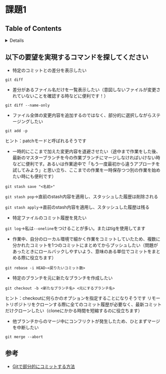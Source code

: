 # 課題1

## Table of Contents
<!-- START doctoc generated TOC please keep comment here to allow auto update -->
<!-- DON'T EDIT THIS SECTION, INSTEAD RE-RUN doctoc TO UPDATE -->
<details>
<summary>Details</summary>

- [以下の要望を実現するコマンドを探してください](#%E4%BB%A5%E4%B8%8B%E3%81%AE%E8%A6%81%E6%9C%9B%E3%82%92%E5%AE%9F%E7%8F%BE%E3%81%99%E3%82%8B%E3%82%B3%E3%83%9E%E3%83%B3%E3%83%89%E3%82%92%E6%8E%A2%E3%81%97%E3%81%A6%E3%81%8F%E3%81%A0%E3%81%95%E3%81%84)
- [参考](#%E5%8F%82%E8%80%83)

</details>
<!-- END doctoc generated TOC please keep comment here to allow auto update -->

## 以下の要望を実現するコマンドを探してください

- 特定のコミットとの差分を表示したい

`git diff`

- 差分があるファイル名だけを一覧表示したい（意図しないファイルが変更されていないことを確認する時などに便利です！）

`git diff --name-only`

- ファイル全体の変更内容を追加するのではなく、部分的に選択しながらステージングしたい

`git add -p`

ヒント：patchモードと呼ばれるそうです

- 一時的にここまで加えた変更内容を退避させたい（途中まで作業をした後、最新のマスターブランチを今の作業ブランチにマージしなければいけない時などに便利です。あるいは作業途中で「もう一度最初から違うアプローチを試してみよう」と思い立ち、ここまでの作業を一時保存つつ別の作業を始めたい時にも便利です）

`git stash save "<名前>"`

`git stash pop`→直前のstash内容を適用し、スタッシュした履歴は削除される

`git stash apply`→直前のstash内容を適用し、スタッシュした履歴は残る

- 特定ファイルのコミット履歴を見たい

`git log`→私は`--oneline`をつけることが多い。またはtigを使用してます

- 作業中、自分のローカル環境で細かく作業をコミットしていたため、複数に分かれたコミットを1つのコミットにまとめてからプッシュしたい（問題があったときにロールバックしやすいよう、意味のある単位でコミットをまとめる際に役立ちます）

`git rebase -i HEAD~<戻りたいコミット数>`

- 特定のブランチを元に新たなブランチを作成したい

`git checkout -b <新たなブランチ名> <元にするブランチ名>`

ヒント：checkoutに何らかのオプションを指定することになりそうです
リモートリポジトリをクローンする際に全てのコミット履歴が必要なく、最新コミットだけクローンしたい（cloneにかかる時間を短縮するのに役立ちます）

- 他ブランチからのマージ中にコンフリクトが発生したため、ひとまずマージを中断したい

`git merge --abort`

## 参考

- [Gitで部分的にコミットする方法](https://qiita.com/miyohide/items/79ab0ff3b3852289a6be)